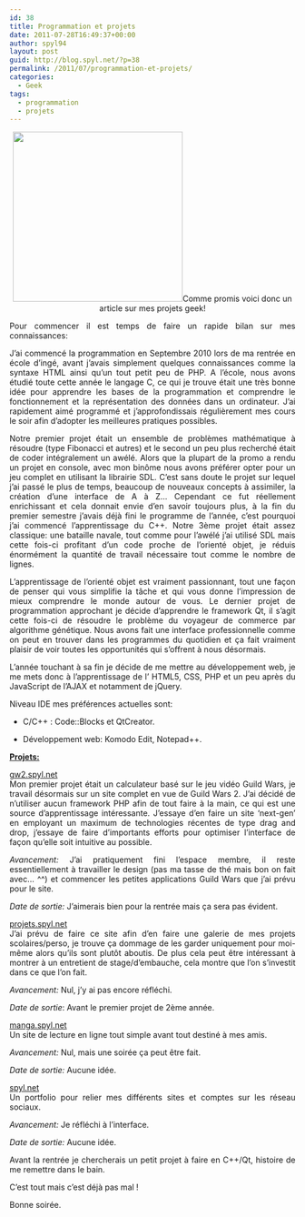```yaml
---
id: 38
title: Programmation et projets
date: 2011-07-28T16:49:37+00:00
author: spyl94
layout: post
guid: http://blog.spyl.net/?p=38
permalink: /2011/07/programmation-et-projets/
categories:
  - Geek
tags:
  - programmation
  - projets
---
```

<p style="text-align: center;">
  <img class="aligncenter" title="geek" src="http://www.geekinfos.fr/wp-content/uploads/2011/05/94252551geek-jpg.jpg" alt="" width="299" height="299" />Comme promis voici donc un article sur mes projets geek!
</p>

<p style="text-align: justify;">
  Pour commencer il est temps de faire un rapide bilan sur mes connaissances:
</p>

<p style="text-align: justify;">
  J’ai commencé la programmation en Septembre 2010 lors de ma rentrée en école d’ingé, avant j’avais simplement quelques connaissances comme la syntaxe HTML ainsi qu’un tout petit peu de PHP. A l’école, nous avons étudié toute cette année le langage C, ce qui je trouve était une très bonne idée pour apprendre les bases de la programmation et comprendre le fonctionnement et la représentation des données dans un ordinateur. J’ai rapidement aimé programmé et j’approfondissais régulièrement mes cours le soir afin d’adopter les meilleures pratiques possibles.
</p>

<p style="text-align: justify;">
  Notre premier projet était un ensemble de problèmes mathématique à résoudre (type Fibonacci et autres) et le second un peu plus recherché était de coder intégralement un awélé. Alors que la plupart de la promo a rendu un projet en console, avec mon binôme nous avons préférer opter pour un jeu complet en utilisant la librairie SDL. C’est sans doute le projet sur lequel j’ai passé le plus de temps, beaucoup de nouveaux concepts à assimiler, la création d’une interface de A à Z… Cependant ce fut réellement enrichissant et cela donnait envie d’en savoir toujours plus, à la fin du premier semestre j’avais déjà fini le programme de l’année, c’est pourquoi j’ai commencé l’apprentissage du C++. Notre 3ème projet était assez classique: une bataille navale, tout comme pour l’awélé j’ai utilisé SDL mais cette fois-ci profitant d’un code proche de l’orienté objet, je réduis énormément la quantité de travail nécessaire tout comme le nombre de lignes.
</p>

<p style="text-align: justify;">
  L’apprentissage de l’orienté objet est vraiment passionnant, tout une façon de penser qui vous simplifie la tâche et qui vous donne l’impression de mieux comprendre le monde autour de vous. Le dernier projet de programmation approchant je décide d’apprendre le framework Qt, il s’agit cette fois-ci de résoudre le problème du voyageur de commerce par algorithme génétique. Nous avons fait une interface professionnelle comme on peut en trouver dans les programmes du quotidien et ça fait vraiment plaisir de voir toutes les opportunités qui s’offrent à nous désormais.
</p>

<p style="text-align: justify;">
  L’année touchant à sa fin je décide de me mettre au développement web, je me mets donc à l’apprentissage de l’ HTML5, CSS, PHP et un peu après du JavaScript de l’AJAX et notamment de jQuery.
</p>

<p style="text-align: justify;">
  Niveau IDE mes préférences actuelles sont:
</p>

<ul style="text-align: justify;">
  <li>
    C/C++ : Code::Blocks et QtCreator.
  </li>
</ul>

<ul style="text-align: justify;">
  <li>
    Développement web: Komodo Edit, Notepad++.
  </li>
</ul>

<p style="text-align: justify;">
  <strong> <span style="text-decoration: underline;">Projets:</span></strong>
</p>

<p style="text-align: justify;">
  <span style="text-decoration: underline;">gw2.spyl.net</span><br /> Mon premier projet était un calculateur basé sur le jeu vidéo Guild Wars, je travail désormais sur un site complet en vue de Guild Wars 2. J’ai décidé de n’utiliser aucun framework PHP afin de tout faire à la main, ce qui est une source d’apprentissage intéressante. J’essaye d’en faire un site ‘next-gen’ en employant un maximum de technologies récentes de type drag and drop, j’essaye de faire d’importants efforts pour optimiser l’interface de façon qu’elle soit intuitive au possible.
</p>

<p style="text-align: justify;">
  <em>Avancement:</em> J’ai pratiquement fini l’espace membre, il reste essentiellement à travailler le design (pas ma tasse de thé mais bon on fait avec… ^^) et commencer les petites applications Guild Wars que j’ai prévu pour le site.
</p>

<p style="text-align: justify;">
  <em>Date de sortie:</em> J’aimerais bien pour la rentrée mais ça sera pas évident.
</p>

<p style="text-align: justify;">
  <span style="text-decoration: underline;">projets.spyl.net</span><br /> J’ai prévu de faire ce site afin d’en faire une galerie de mes projets scolaires/perso, je trouve ça dommage de les garder uniquement pour moi-même alors qu’ils sont plutôt aboutis. De plus cela peut être intéressant à montrer à un entretient de stage/d’embauche, cela montre que l’on s’investit dans ce que l’on fait.
</p>

<p style="text-align: justify;">
  <em>Avancement:</em> Nul, j’y ai pas encore réfléchi.
</p>

<p style="text-align: justify;">
  <em>Date de sortie</em>: Avant le premier projet de 2ème année.
</p>

<p style="text-align: justify;">
  <span style="text-decoration: underline;">manga.spyl.net</span><br /> Un site de lecture en ligne tout simple avant tout destiné à mes amis.
</p>

<p style="text-align: justify;">
  <em>Avancement:</em> Nul, mais une soirée ça peut être fait.
</p>

<p style="text-align: justify;">
  <em>Date de sortie:</em> Aucune idée.
</p>

<p style="text-align: justify;">
  <span style="text-decoration: underline;">spyl.net</span><br /> Un portfolio pour relier mes différents sites et comptes sur les réseau sociaux.
</p>

<p style="text-align: justify;">
  <em>Avancement:</em> Je réfléchi à l’interface.
</p>

<p style="text-align: justify;">
  <em>Date de sortie:</em> Aucune idée.
</p>

<p style="text-align: justify;">
  Avant la rentrée je chercherais un petit projet à faire en C++/Qt, histoire de me remettre dans le bain.
</p>

<p style="text-align: justify;">
  C’est tout mais c’est déjà pas mal !
</p>

<p style="text-align: justify;">
  Bonne soirée.
</p>